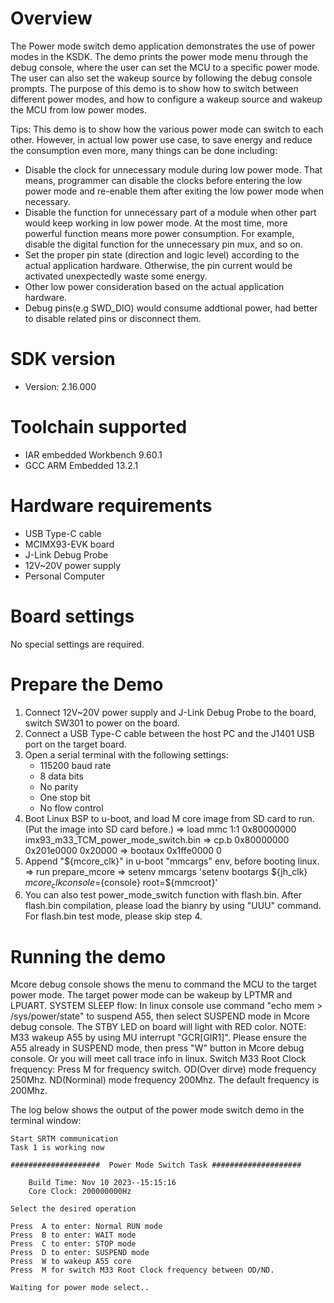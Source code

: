 Overview
========
The Power mode switch demo application demonstrates the use of power modes in the KSDK. The demo prints the power mode menu
through the debug console, where the user can set the MCU to a specific power mode. The user can also set the wakeup
source by following the debug console prompts. The purpose of this demo is to show how to switch between different power
 modes, and how to configure a wakeup source and wakeup the MCU from low power modes.

 Tips:
 This demo is to show how the various power mode can switch to each other. However, in actual low power use case, to save energy and reduce the consumption even more, many things can be done including:
 - Disable the clock for unnecessary module during low power mode. That means, programmer can disable the clocks before entering the low power mode and re-enable them after exiting the low power mode when necessary.
 - Disable the function for unnecessary part of a module when other part would keep working in low power mode. At the most time, more powerful function means more power consumption. For example, disable the digital function for the unnecessary pin mux, and so on.
 - Set the proper pin state (direction and logic level) according to the actual application hardware. Otherwise, the pin current would be activated unexpectedly waste some energy.
 - Other low power consideration based on the actual application hardware.
 - Debug pins(e.g SWD_DIO) would consume addtional power, had better to disable related pins or disconnect them. 


SDK version
===========
- Version: 2.16.000

Toolchain supported
===================
- IAR embedded Workbench  9.60.1
- GCC ARM Embedded  13.2.1

Hardware requirements
=====================
- USB Type-C cable
- MCIMX93-EVK board
- J-Link Debug Probe
- 12V~20V power supply
- Personal Computer

Board settings
==============
No special settings are required.

Prepare the Demo
================
1.  Connect 12V~20V power supply and J-Link Debug Probe to the board, switch SW301 to power on the board.
2.  Connect a USB Type-C cable between the host PC and the J1401 USB port on the target board.
3.  Open a serial terminal with the following settings:
    - 115200 baud rate
    - 8 data bits
    - No parity
    - One stop bit
    - No flow control
4.  Boot Linux BSP to u-boot, and load M core image from SD card to run. (Put the image into SD card before.)
    => load mmc 1:1 0x80000000 imx93_m33_TCM_power_mode_switch.bin
    => cp.b 0x80000000 0x201e0000 0x20000
    => bootaux 0x1ffe0000 0
5.  Append "${mcore_clk}" in u-boot "mmcargs" env, before booting linux.
    => run prepare_mcore
    => setenv mmcargs 'setenv bootargs ${jh_clk} ${mcore_clk} console=${console} root=${mmcroot}'
6.  You can also test power_mode_switch function with flash.bin. After flash.bin compilation, please load the bianry by using "UUU" command.
    For flash.bin test mode, please skip step 4.

Running the demo
================
Mcore debug console shows the menu to command the MCU to the target power mode. The target power mode can be wakeup by LPTMR and LPUART.
SYSTEM SLEEP flow: In linux console use command "echo mem > /sys/power/state" to suspend A55, then select SUSPEND mode in Mcore debug console. The STBY LED on board will light with RED color.
NOTE: M33 wakeup A55 by using MU interrupt "GCR[GIR1]". Please ensure the A55 already in SUSPEND mode, then press "W" button in Mcore debug console. Or you will meet call trace info in linux.
Switch M33 Root Clock frequency: Press M for frequency switch. OD(Over dirve) mode frequency 250Mhz. ND(Norminal) mode frequency 200Mhz. The default frequency is 200Mhz.

The log below shows the output of the power mode switch demo in the terminal window:
~~~~~~~~~~~~~~~~~~~~~~~~~~~~~~~~~~~
Start SRTM communication
Task 1 is working now

####################  Power Mode Switch Task ####################

    Build Time: Nov 10 2023--15:15:16
    Core Clock: 200000000Hz

Select the desired operation

Press  A to enter: Normal RUN mode
Press  B to enter: WAIT mode
Press  C to enter: STOP mode
Press  D to enter: SUSPEND mode
Press  W to wakeup A55 core
Press  M for switch M33 Root Clock frequency between OD/ND.

Waiting for power mode select..
~~~~~~~~~~~~~~~~~~~~~~~~~~~~~~~~~~~
